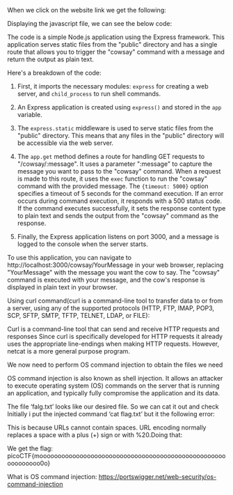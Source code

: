 When we click on the website link we get the following:

Displaying the javascript file, we can see the below code:

The code is a simple Node.js application using the Express framework. This application serves static files from the "public" directory and has a single route that allows you to trigger the "cowsay" command with a message and return the output as plain text.

Here's a breakdown of the code:

1. First, it imports the necessary modules: `express` for creating a web server, and `child_process` to run shell commands.

2. An Express application is created using `express()` and stored in the `app` variable.

3. The `express.static` middleware is used to serve static files from the "public" directory. This means that any files in the "public" directory will be accessible via the web server.

4. The `app.get` method defines a route for handling GET requests to "/cowsay/:message". It uses a parameter ":message" to capture the message you want to pass to the "cowsay" command. When a request is made to this route, it uses the `exec` function to run the "cowsay" command with the provided message. The `{timeout: 5000}` option specifies a timeout of 5 seconds for the command execution. If an error occurs during command execution, it responds with a 500 status code. If the command executes successfully, it sets the response content type to plain text and sends the output from the "cowsay" command as the response.

5. Finally, the Express application listens on port 3000, and a message is logged to the console when the server starts.

To use this application, you can navigate to http://localhost:3000/cowsay/YourMessage in your web browser, replacing "YourMessage" with the message you want the cow to say. The "cowsay" command is executed with your message, and the cow's response is displayed in plain text in your browser.

Using curl command(curl is a command-line tool to transfer data to or from a server, using any of the supported protocols (HTTP, FTP, IMAP, POP3, SCP, SFTP, SMTP, TFTP, TELNET, LDAP, or FILE):


Curl is a command-line tool that can send and receive HTTP requests and responses
Since curl is specifically developed for HTTP requests it already uses the appropriate line-endings when making HTTP requests. However, netcat is a more general purpose program.

We now need to perform OS command injection to obtain the files we need

OS command injection is also known as shell injection. It allows an attacker to execute operating system (OS) commands on the server that is running an application, and typically fully compromise the application and its data.

The file ‘falg.txt’ looks like our desired file. So we can cat it out and check
Initially i put the injected command ‘cat flag.txt’ but it the following error:

This is because URLs cannot contain spaces. URL encoding normally replaces a space with a plus (+) sign or with %20.Doing that:


We get the flag:
picoCTF{moooooooooooooooooooooooooooooooooooooooooooooooooooooooooooo0o}

What is OS command injection:
https://portswigger.net/web-security/os-command-injection
